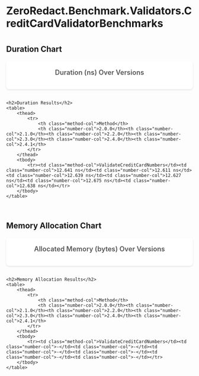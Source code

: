 # ZeroRedact.Benchmark.Validators.CreditCardValidatorBenchmarks

<script src="https://cdn.jsdelivr.net/npm/chart.js"></script>
<style>
    .chart-container {
        background: white;
        border-radius: 8px;
        padding: 20px;
        margin-bottom: 30px;
        box-shadow: 0 2px 4px rgba(0,0,0,0.1);
    }
    .chart-title {
        font-size: 18px;
        font-weight: 600;
        color: #555;
        margin-bottom: 15px;
        text-align: center;
    }
    table {
        width: 100%;
        border-collapse: collapse;
        background: white;
        border-radius: 8px;
        overflow: hidden;
        box-shadow: 0 2px 4px rgba(0,0,0,0.1);
        margin-top: 30px;
    }
    th {
        background: #f8f9fa;
        padding: 12px;
        text-align: left;
        font-weight: 600;
        color: #333;
        border-bottom: 2px solid #dee2e6;
    }
    td {
        padding: 10px 12px;
        border-bottom: 1px solid #dee2e6;
    }
    tr:last-child td {
        border-bottom: none;
    }
    tr:hover {
        background: #f8f9fa;
    }
    .method-col {
        font-weight: 500;
        color: #495057;
    }
    .number-col {
        text-align: right;
      
    }
    h2 {
        margin-top: 40px;
        margin-bottom: 20px;
    }
    .section-group {
        margin-bottom: 60px;
    }
</style>

<div class="section-group">
    <h2>Duration Chart</h2>
    <div class="chart-container">
        <div class="chart-title">Duration (ns) Over Versions</div>
        <canvas id="durationChart_ZeroRedact_Benchmark_Validators_CreditCardValidatorBenchmarks"></canvas>
    </div>
    
    <h2>Duration Results</h2>
    <table>
        <thead>
            <tr>
                <th class="method-col">Method</th>
                <th class="number-col">2.0.0</th><th class="number-col">2.1.0</th><th class="number-col">2.2.0</th><th class="number-col">2.3.0</th><th class="number-col">2.4.0</th><th class="number-col">2.4.1</th>
            </tr>
        </thead>
        <tbody>
            <tr><td class="method-col">ValidateCreditCardNumbers</td><td class="number-col">12.641 ns</td><td class="number-col">12.611 ns</td><td class="number-col">12.639 ns</td><td class="number-col">12.627 ns</td><td class="number-col">12.675 ns</td><td class="number-col">12.638 ns</td></tr>
        </tbody>
    </table>
</div>

<div class="section-group">
    <h2>Memory Allocation Chart</h2>
    <div class="chart-container">
        <div class="chart-title">Allocated Memory (bytes) Over Versions</div>
        <canvas id="memoryChart_ZeroRedact_Benchmark_Validators_CreditCardValidatorBenchmarks"></canvas>
    </div>
    
    <h2>Memory Allocation Results</h2>
    <table>
        <thead>
            <tr>
                <th class="method-col">Method</th>
                <th class="number-col">2.0.0</th><th class="number-col">2.1.0</th><th class="number-col">2.2.0</th><th class="number-col">2.3.0</th><th class="number-col">2.4.0</th><th class="number-col">2.4.1</th>
            </tr>
        </thead>
        <tbody>
            <tr><td class="method-col">ValidateCreditCardNumbers</td><td class="number-col">-</td><td class="number-col">-</td><td class="number-col">-</td><td class="number-col">-</td><td class="number-col">-</td><td class="number-col">-</td></tr>
        </tbody>
    </table>
</div>

<script>
    const versions_ZeroRedact_Benchmark_Validators_CreditCardValidatorBenchmarks = ["2.0.0", "2.1.0", "2.2.0", "2.3.0", "2.4.0", "2.4.1"];
    
    // Duration Chart
    new Chart(document.getElementById('durationChart_ZeroRedact_Benchmark_Validators_CreditCardValidatorBenchmarks'), {
        type: 'line',
        data: {
            labels: versions_ZeroRedact_Benchmark_Validators_CreditCardValidatorBenchmarks,
            datasets: [
            {
                label: 'ValidateCreditCardNumbers',
                data: [12.64, 12.61, 12.64, 12.63, 12.67, 12.64],
                borderColor: '#FF6384',
                backgroundColor: '#FF638433',
                tension: 0.1
            }]
        },
        options: {
            responsive: true,
            plugins: {
                legend: {
                    position: 'top',
                },
                tooltip: {
                    callbacks: {
                        label: function(context) {
                            return context.dataset.label + ': ' + context.parsed.y.toFixed(2) + ' ns';
                        }
                    }
                }
            },
            scales: {
                y: {
                    beginAtZero: true,
                    title: {
                        display: true,
                        text: 'Mean Duration (ns)'
                    }
                },
                x: {
                    title: {
                        display: true,
                        text: 'Version'
                    }
                }
            }
        }
    });
    
    // Memory Chart
    new Chart(document.getElementById('memoryChart_ZeroRedact_Benchmark_Validators_CreditCardValidatorBenchmarks'), {
        type: 'line',
        data: {
            labels: versions_ZeroRedact_Benchmark_Validators_CreditCardValidatorBenchmarks,
            datasets: [
            {
                label: 'ValidateCreditCardNumbers',
                data: [null, null, null, null, null, null],
                borderColor: '#FF6384',
                backgroundColor: '#FF638433',
                tension: 0.1
            }]
        },
        options: {
            responsive: true,
            plugins: {
                legend: {
                    position: 'top',
                },
                tooltip: {
                    callbacks: {
                        label: function(context) {
                            return context.dataset.label + ': ' + context.parsed.y + ' bytes';
                        }
                    }
                }
            },
            scales: {
                y: {
                    beginAtZero: true,
                    title: {
                        display: true,
                        text: 'Bytes Allocated Per Operation'
                    }
                },
                x: {
                    title: {
                        display: true,
                        text: 'Version'
                    }
                }
            }
        }
    });
</script>